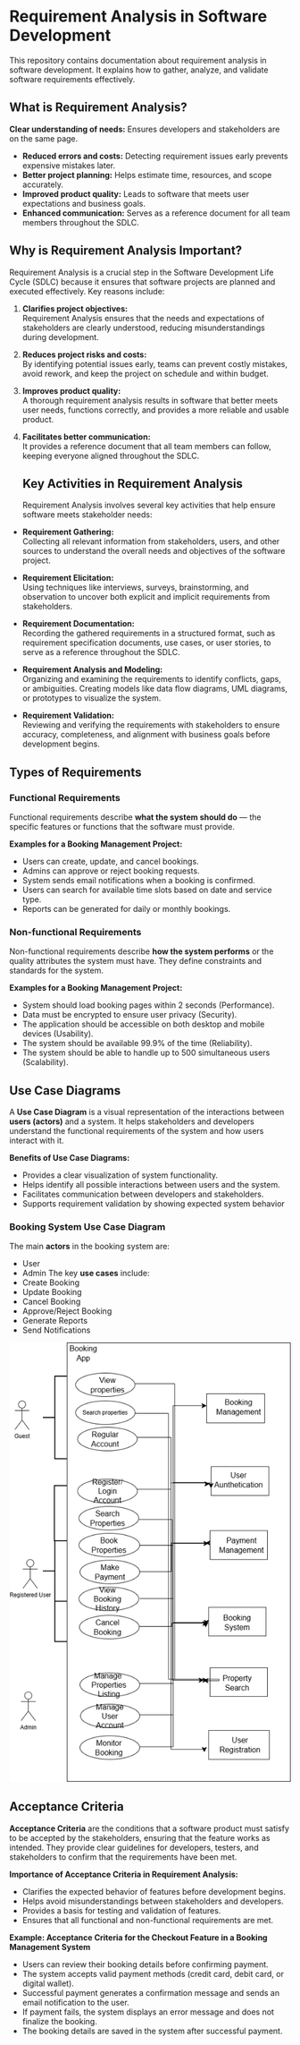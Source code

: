 # Requirement Analysis in Software Development
This repository contains documentation about requirement analysis in software development. It explains how to gather, analyze, and validate software requirements effectively.
## What is Requirement Analysis?
**Clear understanding of needs:** Ensures developers and stakeholders are on the same page.
- **Reduced errors and costs:** Detecting requirement issues early prevents expensive mistakes later.
- **Better project planning:** Helps estimate time, resources, and scope accurately.
- **Improved product quality:** Leads to software that meets user expectations and business goals.
- **Enhanced communication:** Serves as a reference document for all team members throughout the SDLC.
## Why is Requirement Analysis Important?
Requirement Analysis is a crucial step in the Software Development Life Cycle (SDLC) because it ensures that software projects are planned and executed effectively. Key reasons include:

1. **Clarifies project objectives:**  
   Requirement Analysis ensures that the needs and expectations of stakeholders are clearly understood, reducing misunderstandings during development.

2. **Reduces project risks and costs:**  
   By identifying potential issues early, teams can prevent costly mistakes, avoid rework, and keep the project on schedule and within budget.

3. **Improves product quality:**  
   A thorough requirement analysis results in software that better meets user needs, functions correctly, and provides a more reliable and usable product.

4. **Facilitates better communication:**  
   It provides a reference document that all team members can follow, keeping everyone aligned throughout the SDLC.
   ## Key Activities in Requirement Analysis
   Requirement Analysis involves several key activities that help ensure software meets stakeholder needs:

- **Requirement Gathering:**  
  Collecting all relevant information from stakeholders, users, and other sources to understand the overall needs and objectives of the software project.

- **Requirement Elicitation:**  
  Using techniques like interviews, surveys, brainstorming, and observation to uncover both explicit and implicit requirements from stakeholders.

- **Requirement Documentation:**  
  Recording the gathered requirements in a structured format, such as requirement specification documents, use cases, or user stories, to serve as a reference throughout the SDLC.

- **Requirement Analysis and Modeling:**  
  Organizing and examining the requirements to identify conflicts, gaps, or ambiguities. Creating models like data flow diagrams, UML diagrams, or prototypes to visualize the system.

- **Requirement Validation:**  
  Reviewing and verifying the requirements with stakeholders to ensure accuracy, completeness, and alignment with business goals before development begins.
## Types of Requirements
### Functional Requirements
Functional requirements describe **what the system should do** — the specific features or functions that the software must provide.

**Examples for a Booking Management Project:**
- Users can create, update, and cancel bookings.
- Admins can approve or reject booking requests.
- System sends email notifications when a booking is confirmed.
- Users can search for available time slots based on date and service type.
- Reports can be generated for daily or monthly bookings.
### Non-functional Requirements
Non-functional requirements describe **how the system performs** or the quality attributes the system must have. They define constraints and standards for the system.

**Examples for a Booking Management Project:**
- System should load booking pages within 2 seconds (Performance).  
- Data must be encrypted to ensure user privacy (Security).  
- The application should be accessible on both desktop and mobile devices (Usability).  
- The system should be available 99.9% of the time (Reliability).  
- The system should be able to handle up to 500 simultaneous users (Scalability).
## Use Case Diagrams
A **Use Case Diagram** is a visual representation of the interactions between **users (actors)** and a system. It helps stakeholders and developers understand the functional requirements of the system and how users interact with it.

**Benefits of Use Case Diagrams:**
- Provides a clear visualization of system functionality.
- Helps identify all possible interactions between users and the system.
- Facilitates communication between developers and stakeholders.
- Supports requirement validation by showing expected system behavior
### Booking System Use Case Diagram
The main **actors** in the booking system are:  
- User  
- Admin 
The key **use cases** include:  
- Create Booking  
- Update Booking  
- Cancel Booking  
- Approve/Reject Booking  
- Generate Reports  
- Send Notifications 

![Alt text](img/alx-booking-uc.png)
## Acceptance Criteria
**Acceptance Criteria** are the conditions that a software product must satisfy to be accepted by the stakeholders, ensuring that the feature works as intended. They provide clear guidelines for developers, testers, and stakeholders to confirm that the requirements have been met.

**Importance of Acceptance Criteria in Requirement Analysis:**
- Clarifies the expected behavior of features before development begins.
- Helps avoid misunderstandings between stakeholders and developers.
- Provides a basis for testing and validation of features.
- Ensures that all functional and non-functional requirements are met.

**Example: Acceptance Criteria for the Checkout Feature in a Booking Management System**
- Users can review their booking details before confirming payment.  
- The system accepts valid payment methods (credit card, debit card, or digital wallet).  
- Successful payment generates a confirmation message and sends an email notification to the user.  
- If payment fails, the system displays an error message and does not finalize the booking.  
- The booking details are saved in the system after successful payment.